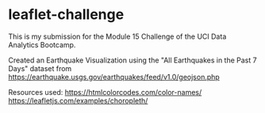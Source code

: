 # leaflet-challenge
This is my submission for the Module 15 Challenge of the UCI Data Analytics Bootcamp. 

Created an Earthquake Visualization using the "All Earthquakes in the Past 7 Days" dataset from https://earthquake.usgs.gov/earthquakes/feed/v1.0/geojson.php 


Resources used:
https://htmlcolorcodes.com/color-names/
https://leafletjs.com/examples/choropleth/
